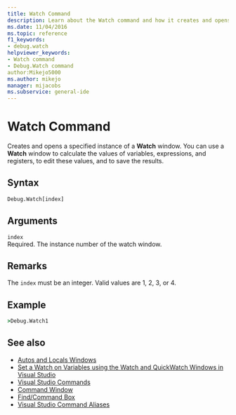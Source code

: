 ```yaml
---
title: Watch Command
description: Learn about the Watch command and how it creates and opens a specified instance of a Watch window.
ms.date: 11/04/2016
ms.topic: reference
f1_keywords:
- debug.watch
helpviewer_keywords:
- Watch command
- Debug.Watch command
author:Mikejo5000
ms.author: mikejo
manager: mijacobs
ms.subservice: general-ide
---
```

# Watch Command

Creates and opens a specified instance of a **Watch** window. You can use a **Watch** window to calculate the values of variables, expressions, and registers, to edit these values, and to save the results.

## Syntax

```cmd
Debug.Watch[index]
```

## Arguments

`index`\
Required. The instance number of the watch window.

## Remarks

The `index` must be an integer. Valid values are 1, 2, 3, or 4.

## Example

```cmd
>Debug.Watch1
```

## See also

- [Autos and Locals Windows](../../debugger/autos-and-locals-windows.md)
- [Set a Watch on Variables using the Watch and QuickWatch Windows in Visual Studio](../../debugger/watch-and-quickwatch-windows.md)
- [Visual Studio Commands](../../ide/reference/visual-studio-commands.md)
- [Command Window](../../ide/reference/command-window.md)
- [Find/Command Box](../../ide/find-command-box.md)
- [Visual Studio Command Aliases](../../ide/reference/visual-studio-command-aliases.md)
